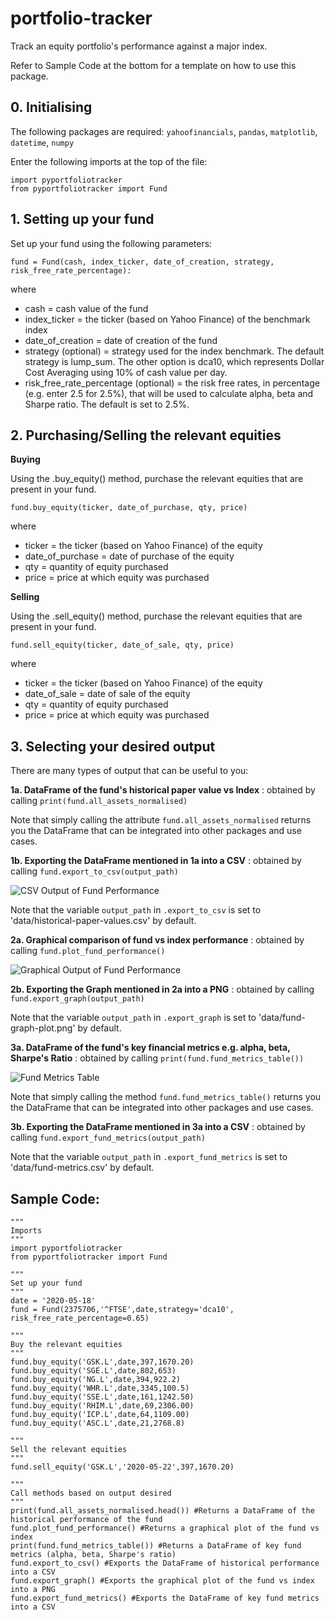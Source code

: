 # portfolio-tracker
Track an equity portfolio's performance against a major index.

Refer to Sample Code at the bottom for a template on how to use this package.

## 0. Initialising

The following packages are required: `yahoofinancials`, `pandas`, `matplotlib`, `datetime`, `numpy`

Enter the following imports at the top of the file:
```
import pyportfoliotracker
from pyportfoliotracker import Fund
```

## 1. Setting up your fund

Set up your fund using the following parameters:

`fund = Fund(cash, index_ticker, date_of_creation, strategy, risk_free_rate_percentage):`

where
- cash = cash value of the fund
- index_ticker = the ticker (based on Yahoo Finance) of the benchmark index
- date_of_creation = date of creation of the fund
- strategy (optional) = strategy used for the index benchmark. The default strategy is lump_sum. The other option is dca10, which represents Dollar Cost Averaging using 10% of cash value per day.
- risk_free_rate_percentage (optional) = the risk free rates, in percentage (e.g. enter 2.5 for 2.5%), that will be used to calculate alpha, beta and Sharpe ratio. The default is set to 2.5%.

## 2. Purchasing/Selling the relevant equities

**Buying**

Using the .buy_equity() method, purchase the relevant equities that are present in your fund.

`fund.buy_equity(ticker, date_of_purchase, qty, price)`

where
- ticker = the ticker (based on Yahoo Finance) of the equity
- date_of_purchase = date of purchase of the equity
- qty = quantity of equity purchased
- price = price at which equity was purchased

**Selling**

Using the .sell_equity() method, purchase the relevant equities that are present in your fund.

`fund.sell_equity(ticker, date_of_sale, qty, price)`

where
- ticker = the ticker (based on Yahoo Finance) of the equity
- date_of_sale = date of sale of the equity
- qty = quantity of equity purchased
- price = price at which equity was purchased

## 3. Selecting your desired output

There are many types of output that can be useful to you:

**1a. DataFrame of the fund's historical paper value vs Index** : obtained by calling `print(fund.all_assets_normalised)`

Note that simply calling the attribute `fund.all_assets_normalised` returns you the DataFrame that can be integrated into other packages and use cases.

**1b. Exporting the DataFrame mentioned in 1a into a CSV** : obtained by calling `fund.export_to_csv(output_path)`

<img src="/src/csv_output.png" alt="CSV Output of Fund Performance"/>

Note that the variable `output_path` in `.export_to_csv` is set to 'data/historical-paper-values.csv' by default.

**2a. Graphical comparison of fund vs index performance** : obtained by calling `fund.plot_fund_performance()`

<img src="/src/graphical_output.png" alt="Graphical Output of Fund Performance"/>

**2b. Exporting the Graph mentioned in 2a into a PNG** : obtained by calling `fund.export_graph(output_path)`

Note that the variable `output_path` in `.export_graph` is set to 'data/fund-graph-plot.png' by default.

**3a. DataFrame of the fund's key financial metrics e.g. alpha, beta, Sharpe's Ratio** : obtained by calling `print(fund.fund_metrics_table())`

<img src="/src/fund_metrics_table.PNG" alt="Fund Metrics Table">

Note that simply calling the method `fund.fund_metrics_table()` returns you the DataFrame that can be integrated into other packages and use cases.

**3b. Exporting the DataFrame mentioned in 3a into a CSV** : obtained by calling `fund.export_fund_metrics(output_path)`

Note that the variable `output_path` in `.export_fund_metrics` is set to 'data/fund-metrics.csv' by default.

## Sample Code:

```
"""
Imports
"""
import pyportfoliotracker
from pyportfoliotracker import Fund

"""
Set up your fund
"""
date = '2020-05-18'
fund = Fund(2375706,'^FTSE',date,strategy='dca10', risk_free_rate_percentage=0.65)

"""
Buy the relevant equities
"""
fund.buy_equity('GSK.L',date,397,1670.20)
fund.buy_equity('SGE.L',date,802,653)
fund.buy_equity('NG.L',date,394,922.2)
fund.buy_equity('WHR.L',date,3345,100.5)
fund.buy_equity('SSE.L',date,161,1242.50)
fund.buy_equity('RHIM.L',date,69,2306.00)
fund.buy_equity('ICP.L',date,64,1109.00)
fund.buy_equity('ASC.L',date,21,2768.8)

"""
Sell the relevant equities
"""
fund.sell_equity('GSK.L','2020-05-22',397,1670.20)

"""
Call methods based on output desired
"""
print(fund.all_assets_normalised.head()) #Returns a DataFrame of the historical performance of the fund
fund.plot_fund_performance() #Returns a graphical plot of the fund vs index
print(fund.fund_metrics_table()) #Returns a DataFrame of key fund metrics (alpha, beta, Sharpe's ratio)
fund.export_to_csv() #Exports the DataFrame of historical performance into a CSV
fund.export_graph() #Exports the graphical plot of the fund vs index into a PNG
fund.export_fund_metrics() #Exports the DataFrame of key fund metrics into a CSV
```